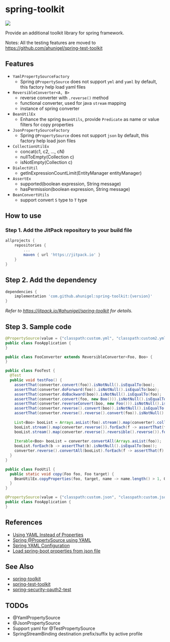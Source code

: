 # spring-toolkit
[![](https://jitpack.io/v/ahunigel/spring-toolkit.svg)](https://jitpack.io/#ahunigel/spring-toolkit)

Provide an additional toolkit library for spring framework.

Notes: All the testing features are moved to https://github.com/ahunigel/spring-test-toolkit

## Features
- `YamlPropertySourceFactory`
    - Spring `@PropertySource` does not support `yml` and `yaml` by default, this factory help load yaml files
- `ReversibleConverter<A, B>`
    - reverse converter with `.reverse()` method
    - functional converter, used for java `stream` mapping
    - instance of spring converter
- `BeanUtilEx`
    - Enhance the spring `BeanUtils`, provide `Predicate` as name or value filters for copy properties
- `JsonPropertySourceFactory`
    - Spring `@PropertySource` does not support `json` by default, this factory help load json files
- `CollectionUtilEx`
    - concat(c1, c2, ..., cN)
    - nullToEmpty(Collection c)
    - isNotEmpty(Collection c)
- `DialectUtil`
    - getInExpressionCountLimit(EntityManager entityManager)
- `AssertEx`
    - supported(boolean expression, String message)
    - hasPermission(boolean expression, String message)
- `BeanConvertUtils`
    - support convert `S` type to `T` type

## How to use

### Step 1. Add the JitPack repository to your build file
```groovy
allprojects {
    repositories {
        ...
        maven { url 'https://jitpack.io' }
    }
}
```
## Step 2. Add the dependency
```groovy
dependencies {
    implementation 'com.github.ahunigel:spring-toolkit:{version}'
}
```
_Refer to https://jitpack.io/#ahunigel/spring-toolkit for details._

## Step 3. Sample code
```java
@PropertySource(value = {"classpath:custom.yml", "classpath:custom2.yml"}, factory = YamlPropertySourceFactory.class)
public class FooApplication {
}
```

```java
public class FooConverter extends ReversibleConverter<Foo, Boo> {
}
```

```java
public class FooTest {
  @Test
  public void testFoo() {
    assertThat(converter.convert(foo)).isNotNull().isEqualTo(boo);
    assertThat(converter.doForward(foo)).isNotNull().isEqualTo(boo);
    assertThat(converter.doBackward(boo)).isNotNull().isEqualTo(foo);
    assertThat(converter.convert(foo, new Boo())).isNotNull().isEqualTo(boo);
    assertThat(converter.reverseConvert(boo, new Foo())).isNotNull().isEqualTo(foo);
    assertThat(converter.reverse().convert(boo)).isNotNull().isEqualTo(foo);
    assertThat(converter.reverse().reverse().convert(foo)).isNotNull().isEqualTo(boo);
    
    List<Boo> booList = Arrays.asList(foo).stream().map(converter).collect(Collectors.toList());
    booList.stream().map(converter.reverse()).forEach(f -> assertThat(f).isNotNull().isEqualTo(foo));
    booList.stream().map(converter.reverse().reversible().reverse()).forEach(f -> assertThat(f).isNotNull().isEqualTo(foo));
    
    Iterable<Boo> booList = converter.convertAll(Arrays.asList(foo));
    booList.forEach(b -> assertThat(b).isNotNull().isEqualTo(boo));
    converter.reverse().convertAll(booList).forEach(f -> assertThat(f).isNotNull().isEqualTo(foo));
  }
}
```

```java
public class FooUtil {
  public static void copy(Foo foo, Foo target) {
    BeanUtilEx.copyProperties(foo, target, name -> name.length() > 1, Objects::nonNull);
  }
}
```

```java
@PropertySource(value = {"classpath:custom.json", "classpath:custom.json"}, factory = JsonPropertySourceFactory.class)
public class FooApplication {
}
```


## References
- [Using YAML Instead of Properties](https://docs.spring.io/spring-boot/docs/current/reference/htmlsingle/#boot-features-external-config-yaml)
- [Spring @PropertySource using YAML](https://stackoverflow.com/questions/21271468/spring-propertysource-using-yaml)
- [Spring YAML Configuration](https://www.baeldung.com/spring-yaml)
- [Load spring-boot properties from json file](https://stackoverflow.com/questions/44564166/load-spring-boot-properties-from-json-file)

## See Also
- [spring-toolkit](https://github.com/ahunigel/spring-toolkit)
- [spring-test-toolkit](https://github.com/ahunigel/spring-test-toolkit)
- [spring-security-oauth2-test](https://github.com/ahunigel/spring-security-oauth2-test)

## TODOs

- @YamlPropertySource
- @JsonPropertySource
- Support yaml for @TestPropertySource
- SpringStreamBinding destination prefix/suffix by active profile
